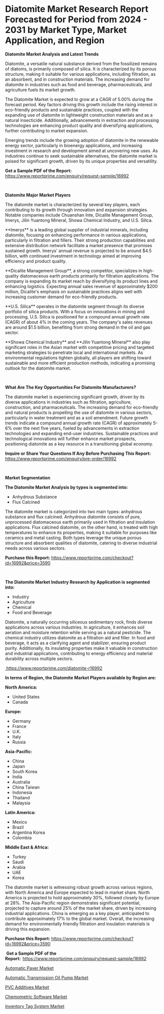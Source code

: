 <p><h1>Diatomite Market Research Report Forecasted for Period from 2024 -  2031 by Market Type, Market Application, and Region</h1></p><p><strong>Diatomite Market Analysis and Latest Trends</strong></p>
<p><p>Diatomite, a versatile natural substance derived from the fossilized remains of diatoms, is primarily composed of silica. It is characterized by its porous structure, making it suitable for various applications, including filtration, as an absorbent, and in construction materials. The increasing demand for diatomite in industries such as food and beverage, pharmaceuticals, and agriculture fuels its market growth.</p><p>The Diatomite Market is expected to grow at a CAGR of 5.00% during the forecast period. Key factors driving this growth include the rising interest in eco-friendly products and sustainable practices, coupled with the expanding use of diatomite in lightweight construction materials and as a natural insecticide. Additionally, advancements in extraction and processing technologies are enhancing product quality and diversifying applications, further contributing to market expansion. </p><p>Emerging trends include the growing adoption of diatomite in the renewable energy sector, particularly in bioenergy applications, and increasing investment in research and development aimed at uncovering new uses. As industries continue to seek sustainable alternatives, the diatomite market is poised for significant growth, driven by its unique properties and versatility.</p></p>
<p><strong>Get a Sample PDF of the Report:&nbsp;</strong> <a href="https://www.reportprime.com/enquiry/request-sample/16992?utm_campaign=103&utm_medium=2&utm_source=Github&utm_content=ia&utm_term=24112024&utm_id=diatomite">https://www.reportprime.com/enquiry/request-sample/16992</a></p>
<p>&nbsp;</p>
<p><strong>Diatomite Major Market Players</strong></p>
<p><p>The diatomite market is characterized by several key players, each contributing to its growth through innovation and expansion strategies. Notable companies include Chuanshan Inte, Dicalite Management Group, Imerys, Jilin Yuantong Mineral, Showa Chemical Industry, and U.S. Silica.</p><p>**Imerys** is a leading global supplier of industrial minerals, including diatomite, focusing on enhancing performance in various applications, particularly in filtration and fillers. Their strong production capabilities and extensive distribution network facilitate a market presence that promises sustained growth. Imerys’ annual revenue is projected to be around $4.5 billion, with continued investment in technology aimed at improving efficiency and product quality.</p><p>**Dicalite Management Group**, a strong competitor, specializes in high-quality diatomaceous earth products primarily for filtration applications. The company is expanding its market reach by diversifying its product lines and enhancing logistics. Expecting annual sales revenue of approximately $200 million, Dicalite's emphasis on sustainable practices aligns well with increasing customer demand for eco-friendly products.</p><p>**U.S. Silica** operates in the diatomite segment through its diverse portfolio of silica products. With a focus on innovations in mining and processing, U.S. Silica is positioned for a compound annual growth rate (CAGR) of about 4% in the coming years. The company's sales revenues are around $1.5 billion, benefiting from strong demand in the oil and gas sector.</p><p>**Showa Chemical Industry** and **Jilin Yuantong Mineral** also play significant roles in the Asian market with competitive pricing and targeted marketing strategies to penetrate local and international markets. As environmental regulations tighten globally, all players are shifting toward sustainable and more efficient production methods, indicating a promising outlook for the diatomite market.</p></p>
<p>&nbsp;</p>
<p><strong>What Are The Key Opportunities For Diatomite Manufacturers?</strong></p>
<p><p>The diatomite market is experiencing significant growth, driven by its diverse applications in industries such as filtration, agriculture, construction, and pharmaceuticals. The increasing demand for eco-friendly and natural products is propelling the use of diatomite in various sectors, particularly in water treatment and as a soil amendment. Future growth trends indicate a compound annual growth rate (CAGR) of approximately 5-6% over the next five years, fueled by advancements in extraction technologies and expanding end-user industries. Sustainable practices and technological innovations will further enhance market prospects, positioning diatomite as a key resource in a transitioning global economy.</p></p>
<p><strong>Inquire or Share Your Questions If Any Before Purchasing This Report:</strong> <a href="https://www.reportprime.com/enquiry/pre-order/16992?utm_campaign=103&utm_medium=2&utm_source=Github&utm_content=ia&utm_term=24112024&utm_id=diatomite">https://www.reportprime.com/enquiry/pre-order/16992</a></p>
<p>&nbsp;</p>
<p><strong>Market Segmentation</strong></p>
<p><strong>The Diatomite Market Analysis by types is segmented into:</strong></p>
<p><ul><li>Anhydrous Substance</li><li>Flux Calcined</li></ul></p>
<p><p>The diatomite market is categorized into two main types: anhydrous substance and flux calcined. Anhydrous diatomite consists of pure, unprocessed diatomaceous earth primarily used in filtration and insulation applications. Flux calcined diatomite, on the other hand, is treated with high temperatures to enhance its properties, making it suitable for purposes like ceramics and metal casting. Both types leverage the unique porous structure and absorbent qualities of diatomite, catering to diverse industrial needs across various sectors.</p></p>
<p><strong>Purchase this Report:&nbsp;</strong><a href="https://www.reportprime.com/checkout?id=16992&price=3590&utm_campaign=103&utm_medium=2&utm_source=Github&utm_content=ia&utm_term=24112024&utm_id=diatomite">https://www.reportprime.com/checkout?id=16992&price=3590</a></p>
<p>&nbsp;</p>
<p><strong>The Diatomite Market Industry Research by Application is segmented into:</strong></p>
<p><ul><li>Industry</li><li>Agriculture</li><li>Chemical</li><li>Food and Beverage</li></ul></p>
<p><p>Diatomite, a naturally occurring siliceous sedimentary rock, finds diverse applications across various industries. In agriculture, it enhances soil aeration and moisture retention while serving as a natural pesticide. The chemical industry utilizes diatomite as a filtration aid and filler. In food and beverage, it acts as a clarifying agent and stabilizer, ensuring product purity. Additionally, its insulating properties make it valuable in construction and industrial applications, contributing to energy efficiency and material durability across multiple sectors.</p></p>
<p><a href="https://www.reportprime.com/diatomite-r16992?utm_campaign=103&utm_medium=2&utm_source=Github&utm_content=ia&utm_term=24112024&utm_id=diatomite">&nbsp;https://www.reportprime.com/diatomite-r16992</a></p>
<p><strong>In terms of Region, the Diatomite Market Players available by Region are:</strong></p>
<p>
    <p> <strong> North America: </strong>
        <ul>
            <li>United States</li>
            <li>Canada</li>
        </ul>
        </p> 
    <p> <strong> Europe: </strong>
        <ul>
            <li>Germany</li>
            <li>France</li>
            <li>U.K.</li>
            <li>Italy</li>
            <li>Russia</li>
        </ul>
        </p> 
    <p> <strong> Asia-Pacific: </strong>
        <ul>
            <li>China</li>
            <li>Japan</li>
            <li>South Korea</li>
            <li>India</li>
            <li>Australia</li>
            <li>China Taiwan</li>
            <li>Indonesia</li>
            <li>Thailand</li>
            <li>Malaysia</li>
        </ul>
        </p> 
    <p> <strong> Latin America: </strong>
        <ul>
            <li>Mexico</li>
            <li>Brazil</li>
            <li>Argentina Korea</li>
            <li>Colombia</li>
        </ul>
        </p> 
    <p> <strong> Middle East & Africa: </strong>
        <ul>
            <li>Turkey</li>
            <li>Saudi</li>
            <li>Arabia</li>
            <li>UAE</li>
            <li>Korea</li>
        </ul>
    </p>
    </p>
<p><p>The diatomite market is witnessing robust growth across various regions, with North America and Europe expected to lead in market share. North America is projected to hold approximately 30%, followed closely by Europe at 28%. The Asia-Pacific region demonstrates significant potential, projected to capture around 25% of the market share, driven by increasing industrial applications. China is emerging as a key player, anticipated to contribute approximately 17% to the global market. Overall, the increasing demand for environmentally friendly filtration and insulation materials is driving this expansion.</p></p>
<p><strong>Purchase this Report: </strong><a href="https://www.reportprime.com/checkout?id=16992&price=3590&utm_campaign=103&utm_medium=2&utm_source=Github&utm_content=ia&utm_term=24112024&utm_id=diatomite">https://www.reportprime.com/checkout?id=16992&price=3590</a></p>
<p>&nbsp;<strong>Get a Sample PDF of the Report:&nbsp;&nbsp;</strong><a href="https://www.reportprime.com/enquiry/request-sample/16992?utm_campaign=103&utm_medium=2&utm_source=Github&utm_content=ia&utm_term=24112024&utm_id=diatomite">https://www.reportprime.com/enquiry/request-sample/16992</a></p>
<p><strong></strong></p>
<p><p><a href="https://www.linkedin.com/pulse/decoding-automatic-paver-market-signals-growth-algorithms-chpde?utm_campaign=103&utm_medium=2&utm_source=Github&utm_content=ia&utm_term=24112024&utm_id=diatomite">Automatic Paver Market</a></p><p><a href="https://www.linkedin.com/pulse/automatic-transmission-oil-pump-market-overview-global-4a8be?utm_campaign=103&utm_medium=2&utm_source=Github&utm_content=ia&utm_term=24112024&utm_id=diatomite">Automatic Transmission Oil Pump Market</a></p><p><a href="https://github.com/aclinard83/Market-Research-Report-List-1/blob/main/pvc-additives-market.md?utm_campaign=103&utm_medium=2&utm_source=Github&utm_content=ia&utm_term=24112024&utm_id=diatomite">PVC Additives Market</a></p><p><a href="https://issuu.com/reportprime-2/docs/chemometric-software-market-size-20_406fc3b3236551?utm_campaign=103&utm_medium=2&utm_source=Github&utm_content=ia&utm_term=24112024&utm_id=diatomite">Chemometric Software Market</a></p><p><a href="https://issuu.com/reportprime-2/docs/inventory-tag-system-market-size-20_e9c048ef4a2099?utm_campaign=103&utm_medium=2&utm_source=Github&utm_content=ia&utm_term=24112024&utm_id=diatomite">Inventory Tag System Market</a></p></p>